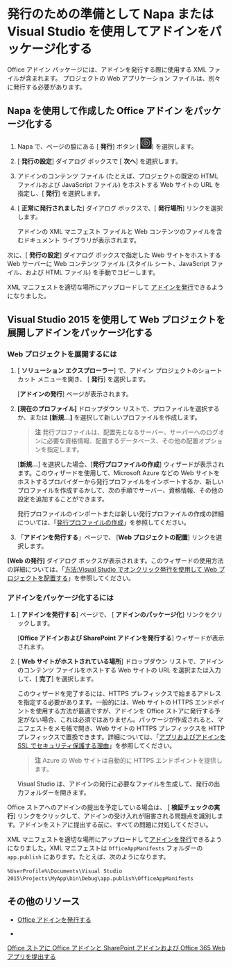 
# <a name="package-your-add-in-using-napa-or-visual-studio-to-prepare-for-publishing"></a>発行のための準備として Napa または Visual Studio を使用してアドインをパッケージ化する

Office アドイン パッケージには、アドインを発行する際に使用する XML ファイルが含まれます。 プロジェクトの Web アプリケーション ファイルは、別々に発行する必要があります。

## <a name="package-an-office-add-in-that-you-create-by-using-napa"></a>Napa を使用して作成した Office アドイン をパッケージ化する



1. Napa で、ページの脇にある [ **発行**] ボタン ( ![[発行] ボタン](../../images/Apps_NAPA_Publish.png)) を選択します。
    
2. [ **発行の設定**] ダイアログ ボックスで [ **次へ**] を選択します。
    
3. アドインのコンテンツ ファイル (たとえば、プロジェクトの既定の HTML ファイルおよび JavaScript ファイル) をホストする Web サイトの URL を指定し、[ **発行**] を選択します。
    
4. [ **正常に発行されました**] ダイアログ ボックスで、[ **発行場所**] リンクを選択します。
    
    アドインの XML マニフェスト ファイルと Web コンテンツのファイルを含むドキュメント ライブラリが表示されます。 
    
次に、[ **発行の設定**] ダイアログ ボックスで指定した Web サイトをホストする Web サーバーに Web コンテンツ ファイル (スタイル シート、JavaScript ファイル、および HTML ファイル) を手動でコピーします。

XML マニフェストを適切な場所にアップロードして [アドインを発行](../publish/publish.md)できるようになりました。 


## <a name="deploy-your-web-project-and-package-your-add-in-by-using-visual-studio-2015"></a>Visual Studio 2015 を使用して Web プロジェクトを展開しアドインをパッケージ化する



### <a name="to-deploy-your-web-project"></a>Web プロジェクトを展開するには


1. [ **ソリューション エクスプローラー**] で、アドイン プロジェクトのショートカット メニューを開き、 [ **発行**] を選択します。
    
    [**アドインの発行**] ページが表示されます。
    
2. **[現在のプロファイル]** ドロップダウン リストで、プロファイルを選択するか、または **[新規…]** を選択して新しいプロファイルを作成します。
    
     >**注** 発行プロファイルは、配置先となるサーバー、サーバーへのログオンに必要な資格情報、配置するデータベース、その他の配置オプションを指定します。

    [**新規...**] を選択した場合、[**発行プロファイルの作成**] ウィザードが表示されます。このウィザードを使用して、Microsoft Azure などの Web サイトをホストするプロバイダーから発行プロファイルをインポートするか、新しいプロファイルを作成するかして、次の手順でサーバー、資格情報、その他の設定を追加することができます。
    
    発行プロファイルのインポートまたは新しい発行プロファイルの作成の詳細については、「[発行プロファイルの作成](http://msdn.microsoft.com/en-us/library/dd465337.aspx#creating_a_profile)」を参照してください。
    
3. 「**アドインを発行する**」ページで、 [**Web プロジェクトの配置**] リンクを選択します。
    
    

  **[Web の発行]** ダイアログ ボックスが表示されます。このウィザードの使用方法の詳細については、「[方法:Visual Studio でオンクリック発行を使用して Web プロジェクトを配置する](http://msdn.microsoft.com/en-us/library/dd465337.aspx)」を参照してください。
    

### <a name="to-package-your-add-in"></a>アドインをパッケージ化するには


1. [ **アドインを発行する**] ページで、 [ **アドインのパッケージ化**] リンクをクリックします。
    
    [**Office アドインおよび SharePoint アドインを発行する**] ウィザードが表示されます。
    
2. [ **Web サイトがホストされている場所**] ドロップダウン リストで、アドイン のコンテンツ ファイルをホストする Web サイトの URL を選択または入力して、[ **完了**] を選択します。
    
    このウィザードを完了するには、HTTPS プレフィックスで始まるアドレスを指定する必要があります。一般的には、Web サイトの HTTPS エンドポイントを使用する方法が最適ですが、アドインを Office ストアに発行する予定がない場合、これは必須ではありません。パッケージが作成されると、マニフェストをメモ帳で開き、Web サイトの HTTPS プレフィックスを HTTP プレフィックスで置換できます。詳細については、「[アプリおよびアドインを SSL でセキュリティ保護する理由](http://msdn.microsoft.com/en-us/library/jj591603#bk_q7)」を参照してください。 
    
     >**注** Azure の Web サイトは自動的に HTTPS エンドポイントを提供します。

    Visual Studio は、アドインの発行に必要なファイルを生成して、発行の出力フォルダーを開きます。 
    
Office ストアへのアドインの提出を予定している場合は、 [ **検証チェックの実行**] リンクをクリックして、アドインの受け入れが阻害される問題点を識別します。アドインをストアに提出する前に、すべての問題に対処してください。

XML マニフェストを適切な場所にアップロードして[アドインを発行](../publish/publish.md)できるようになりました。XML マニフェストは  `OfficeAppManifests` フォルダーの `app.publish` にあります。たとえば、次のようになります。

 `%UserProfile%\Documents\Visual Studio 2015\Projects\MyApp\bin\Debug\app.publish\OfficeAppManifests`


## <a name="additional-resources"></a>その他のリソース



- [Office アドインを発行する](../publish/publish.md)
    
- 

  [Office ストアに Office アドインと SharePoint アドインおよび Office 365 Web アプリを提出する](http://msdn.microsoft.com/library/ff075782-1303-4517-91cc-b3d730e9b9ae%28Office.15%29.aspx)
    
